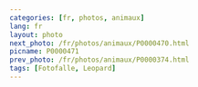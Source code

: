 ```yaml
---
categories: [fr, photos, animaux]
lang: fr
layout: photo
next_photo: /fr/photos/animaux/P0000470.html
picname: P0000471
prev_photo: /fr/photos/animaux/P0000374.html
tags: [Fotofalle, Leopard]
---
```

